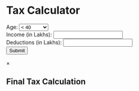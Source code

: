 <!DOCTYPE html>
<html lang="en">
<head>
    <meta charset="UTF-8">
    <meta name="viewport" content="width=device-width, initial-scale=1.0">
    <title>Tax Calculator</title>
    <link rel="stylesheet" href="styles.css">
</head>
<body>
    <div class="container">
        <h1>Tax Calculator</h1>
        <form id="taxForm">
            <div class="form-group">
                <label for="age">Age:</label>
                <select id="age" class="input-field" required>
                    <option value="<40">&lt; 40</option>
                    <option value=">=40 & <60">&ge; 40 &lt; 60</option>
                    <option value=">=60">&ge; 60</option>
                </select>
            </div>
            <div class="form-group">
                <label for="income">Income (in Lakhs):</label>
                <input type="number" id="income" class="input-field" required>
                <div class="error-icon" id="income-error" style="display: none">!</div>
            </div>
            <div class="form-group">
                <label for="deductions">Deductions (in Lakhs):</label>
                <input type="number" id="deductions" class="input-field">
                <div class="error-icon" id="deductions-error" style="display: none">!</div>
            </div>
            <button type="submit" id="submitBtn">Submit</button>
        </form>
    </div>
    <div id="modal" class="modal">
        <div class="modal-content">
            <span class="close">&times;</span>
            <h2>Final Tax Calculation</h2>
            <div id="result"></div>
        </div>
    </div>
    <script src="script.js"></script>
</body>
</html>
